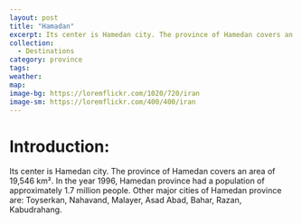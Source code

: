 ```yaml
---
layout: post
title: "Hamadan"
excerpt: Its center is Hamedan city. The province of Hamedan covers an area of 19,546 km². In the year 1996, Hamedan province had a population of approximately 1.7 million people.
collection:
  - Destinations
category: province
tags:
weather:
map:
image-bg: https://loremflickr.com/1020/720/iran
image-sm: https://loremflickr.com/400/400/iran
---
```

# **Introduction:**

Its center is Hamedan city. The province of Hamedan covers an area of 19,546 km². In the year 1996, Hamedan province had a population of approximately 1.7 million people. Other major cities of Hamedan province are: Toyserkan, Nahavand, Malayer, Asad Abad, Bahar, Razan, Kabudrahang.